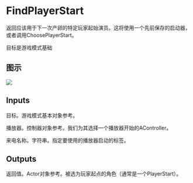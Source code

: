 # FindPlayerStart

返回应该用于下一次产卵的特定玩家起始演员。这将使用一个先前保存的启动器，或者调用ChoosePlayerStart。

目标是游戏模式基础

## 图示

![]($-20221218-19055654.png)

## Inputs

目标。游戏模式基本对象参考。

播放器。控制器对象参考。我们为其选择一个播放器开始的AController。

来电名称。字符串。指定要使用的播放器启动的标签。  

## Outputs

返回值。Actor对象参考。被选为玩家起点的角色（通常是一个PlayerStart）。
